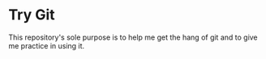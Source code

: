# Try Git
This repository's sole purpose is to help me get the hang of git and to give me practice in using it.
